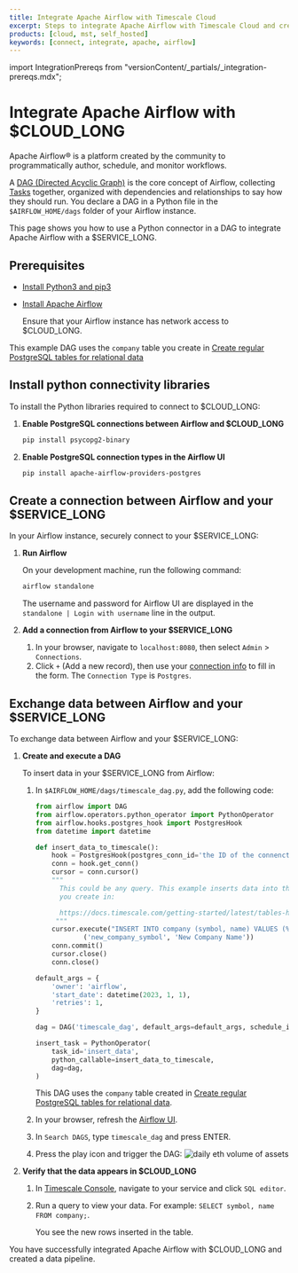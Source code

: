 ```yaml
---
title: Integrate Apache Airflow with Timescale Cloud
excerpt: Steps to integrate Apache Airflow with Timescale Cloud and create a data pipeline
products: [cloud, mst, self_hosted]
keywords: [connect, integrate, apache, airflow]
---
```


import IntegrationPrereqs from "versionContent/_partials/_integration-prereqs.mdx";

# Integrate Apache Airflow with $CLOUD_LONG

Apache Airflow® is a platform created by the community to programmatically author, schedule, and monitor workflows.

A [DAG (Directed Acyclic Graph)][Airflow-DAG] is the core concept of Airflow, collecting [Tasks][Airflow-Task] together,
organized with dependencies and relationships to say how they should run. You declare a DAG in a Python file
in the `$AIRFLOW_HOME/dags` folder of your Airflow instance.

This page shows you how to use a Python connector in a DAG to integrate Apache Airflow with a $SERVICE_LONG.

## Prerequisites

<IntegrationPrereqs />

* [Install Python3 and pip3][install-python-pip] 
* [Install Apache Airflow][install-apache-airflow]

   Ensure that your Airflow instance has network access to $CLOUD_LONG.

This example DAG uses the `company` table you create in  [Create regular PostgreSQL tables for relational data][create-a-table-in-timescale]

## Install python connectivity libraries

To install the Python libraries required to connect to $CLOUD_LONG:

<Procedure>

1. **Enable PostgreSQL connections between Airflow and $CLOUD_LONG**

    ```bash
    pip install psycopg2-binary
    ```

1. **Enable PostgreSQL connection types in the Airflow UI**

    ```bash
    pip install apache-airflow-providers-postgres
    ```
   
</Procedure>

## Create a connection between Airflow and your $SERVICE_LONG

In your Airflow instance, securely connect to your $SERVICE_LONG:

<Procedure>

1.  **Run Airflow**

    On your development machine, run the following command:

    ```bash
    airflow standalone
    ```

    The username and password for Airflow UI are displayed in the `standalone | Login with username`
    line in the output.

1. **Add a connection from Airflow to your $SERVICE_LONG**

   1. In your browser, navigate to `localhost:8080`, then select `Admin` > `Connections`.
   1. Click `+` (Add a new record), then use your [connection info][connection-info] to fill in 
      the form. The `Connection Type` is `Postgres`.

</Procedure> 

## Exchange data between Airflow and your $SERVICE_LONG
 
To exchange data between Airflow and your $SERVICE_LONG:

<Procedure>

1. **Create and execute a DAG** 

   To insert data in your $SERVICE_LONG from Airflow:
   1. In `$AIRFLOW_HOME/dags/timescale_dag.py`, add the following code:

       ```python
       from airflow import DAG
       from airflow.operators.python_operator import PythonOperator
       from airflow.hooks.postgres_hook import PostgresHook
       from datetime import datetime
   
       def insert_data_to_timescale():
           hook = PostgresHook(postgres_conn_id='the ID of the connenction you created')
           conn = hook.get_conn()
           cursor = conn.cursor()
           """
             This could be any query. This example inserts data into the table
             you create in:
      
             https://docs.timescale.com/getting-started/latest/tables-hypertables/#create-regular-postgresql-tables-for-relational-data
            """            
           cursor.execute("INSERT INTO company (symbol, name) VALUES (%s, %s)",
                   ('new_company_symbol', 'New Company Name'))
           conn.commit()
           cursor.close()
           conn.close()
   
       default_args = {
           'owner': 'airflow',
           'start_date': datetime(2023, 1, 1),
           'retries': 1,
       }
   
       dag = DAG('timescale_dag', default_args=default_args, schedule_interval='@daily')
   
       insert_task = PythonOperator(
           task_id='insert_data',
           python_callable=insert_data_to_timescale,
           dag=dag,
       )
       ```
      This DAG uses the `company` table created in [Create regular PostgreSQL tables for relational data][create-a-table-in-timescale].

   1.  In your browser, refresh the [Airflow UI][Airflow_UI].
   1.  In `Search DAGS`, type `timescale_dag` and press ENTER.  
   1.  Press the play icon and trigger the DAG:
       ![daily eth volume of assets](https://assets.timescale.com/docs/images/integrations-apache-airflow.png)
1. **Verify that the data appears in $CLOUD_LONG** 

   1. In [Timescale Console][console], navigate to your service and click `SQL editor`. 
   1. Run a query to view your data. For example: `SELECT symbol, name FROM company;`. 
   
      You see the new rows inserted in the table.

</Procedure>

You have successfully integrated Apache Airflow with $CLOUD_LONG and created a data pipeline.


[create-a-table-in-timescale]: /getting-started/:currentVersion:/tables-hypertables/#create-regular-postgresql-tables-for-relational-data
[install-apache-airflow]: https://airflow.apache.org/docs/apache-airflow/stable/start.html
[install-python-pip]: https://docs.python.org/3/using/index.html
[console]: https://console.cloud.timescale.com/
[create-service]: /getting-started/:currentVersion:/services/
[enable-timescaledb]: /self-hosted/:currentVersion:/install/
[connection-info]: /use-timescale/:currentVersion:/integrations/find-connection-details/
[Airflow-DAG]: https://airflow.apache.org/docs/apache-airflow/stable/core-concepts/dags.html#dags
[Airflow-Task]:https://airflow.apache.org/docs/apache-airflow/stable/core-concepts/tasks.html
[Airflow_UI]: localhost:8080

